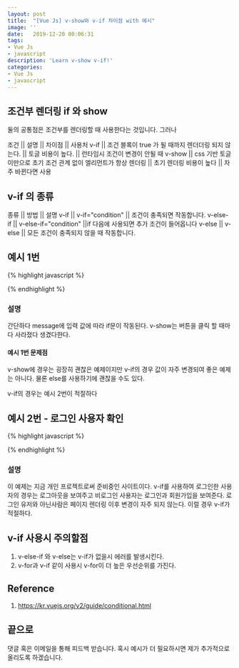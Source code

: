 ```yaml
---
layout: post
title:  "[Vue Js] v-show와 v-if 차이점 with 예시"
image: ''
date:   2019-12-20 00:06:31
tags:
- Vue Js
- javascript
description: 'Learn v-show v-if!'
categories:
- Vue Js
- javascript
---
```


## 조건부 렌더링 if 와 show
둘의 공통점은 조건부를 렌더링할 때 사용한다는 것입니다.
그러나

조건 || 설명 || 차이점 || 사용처
v-if || 조건 블록이 true 가 될 때까지 렌더더링 되지 않는다. || 토글 비용이 높다. || 런타임시 조건이 변경이 안될 때
v-show || css 기반 토글이만으로 초기 조건 관계 없이 엘리먼트가 항상 렌더링 || 초기 렌더링 비용이 높다 || 자주 바뀐다면 사용

## v-if 의 종류

종류 || 방법 || 설명
v-if || v-if="condition" || 조건이 충족되면 작동합니다.
v-else-if || v-else-if="condition" ||if 다음에 사용되면 추가 조건이 들어옵니다
v-else || v-else || 모든 조건이 충족되지 않을 때 작동합니다.

## 예시 1번
{% highlight javascript %}
<template>
    <div class="content">
        <p v-show="description">open을 입력하시면 문이 열립니다.열립니다!</p>
        <input v-model="message" type="text">
        <p>Door condition: </p>
        <p v-if="message === 'open'">open</p>
        <p v-else-if="message === 'secret'">You found secret!</p>
        <p v-else>close</p>
        <input type="button" value="설명 열닫기" @click="descriptionClose()">
    </div> <!-- content end -->
</template>

<script>
export default {
    data() {
        return {
            message: '',
            description: true,
        }
    },
    methods: {
        descriptionClose() {
            if(this.description)
                this.description = false;
            else
                this.description = true;
        }
    },
}
</script>

<style lang="scss" scoped>

</style>
{% endhighlight %}

### 설명
간단하다 message에 입력 값에 따라 if문이 작동된다.
v-show는 버튼을 클릭 할 때마다 사라졌다 생겼다한다.

#### 예시 1번 문제점
v-show에 경우는 굉장히 괜찮은 예제이지만 v-if의 경우 값이 자주 변경되여 좋은 예제는 아니다. 물론 else를 사용하기에 괜찮을 수도 있다.

v-if의 경우는 예시 2번이 적절하다

## 예시 2번 - 로그인 사용자 확인
{% highlight javascript %}
<template>
            <div class="dropdown" v-if="me">
                <button @click="onLogOut" v-if="me" >로그아웃</button>
            </div>
            <div class="dropdown" v-else>
                <button class="dropbtn">
                    로그인하기
                </button>
                <div class="dropdown-content">
                    <nuxt-link to="/login">로그인</nuxt-link>
                    <nuxt-link to="/signUp">회원가입</nuxt-link>
                </div>
            </div>
</template>

<script>
export default {
    data() {
        return {
        };
    },
    computed: {
        me() {
            return this.$store.state.users.user;
        }
    },
}
</script>
<style lang="scss" scoped>
</style>
{% endhighlight %}

### 설명
이 예제는 지금 개인 프로젝트로써 준비중인 사이트이다.
v-if를 사용하여 로그인한 사용자의 경우는 로그아웃을 보여주고 비로그인 사용자는 로그인과 회원가입을 보여준다.
로그인 유저와 아닌사람은 페이지 렌더링 이후 변경이 자주 되지 않는다. 이럴 경우 v-if가 적절하다.

## v-if 사용시 주의할점
1. v-else-if 와 v-else는 v-if가 없을시 에러를 발생시킨다.
2. v-for과 v-if 같이 사용시 v-for이 더 높은 우선순위를 가진다.

## Reference
1. https://kr.vuejs.org/v2/guide/conditional.html

## 끝으로
댓글 혹은 이메일을 통해 피드백 받습니다. 혹시 예시가 더 필요하시면 제가 추가적으로 올리도록 하겠습니다.
